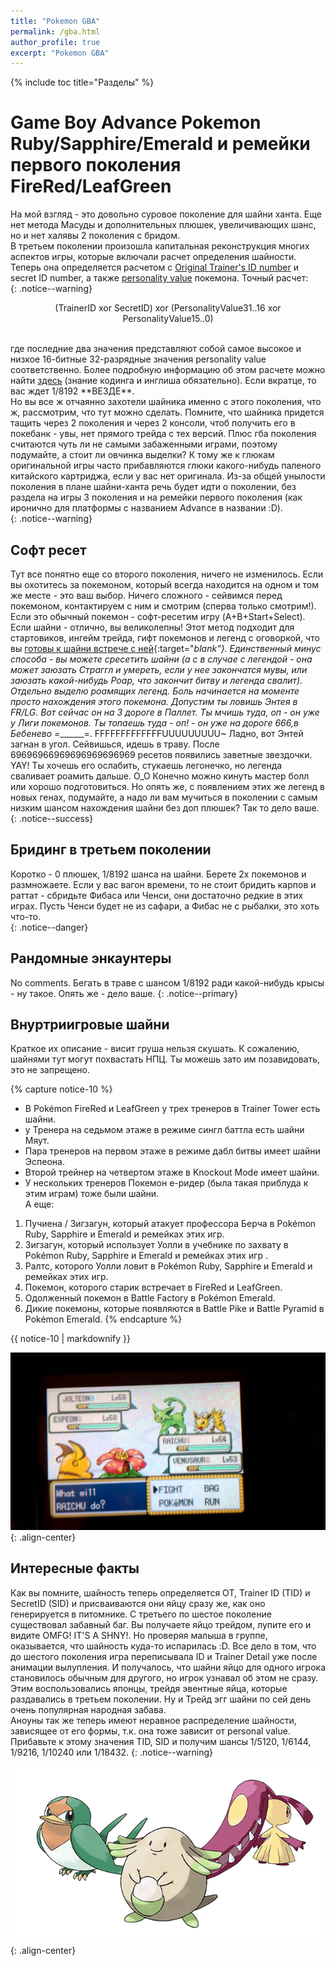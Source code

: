 ```yaml
---
title: "Pokemon GBA"
permalink: /gba.html
author_profile: true
excerpt: "Pokemon GBA"
---
```


{% include toc title="Разделы" %}

# Game Boy Advance Pokemon Ruby/Sapphire/Emerald и ремейки первого поколения FireRed/LeafGreen

На мой взгляд - это довольно суровое поколение для шайни ханта. Еще нет метода Масуды и дополнительных плюшек, увеличивающих шанс, но и нет халявы 2 поколения с бридом.<br>
В третьем поколении произошла капитальная реконструкция многих аспектов игры, которые включали расчет определения шайности. Теперь она определяется расчетом с <a href="https://bulbapedia.bulbagarden.net/wiki/Trainer_ID_number" target="_blank">Original Trainer's ID number</a> и  secret ID number, а также <a href="https://bulbapedia.bulbagarden.net/wiki/Personality_value" target="_blank">personality value</a> покемона. Точный расчет:<br>
{: .notice--warning}
<p align="center">(TrainerID xor SecretID) xor (PersonalityValue31..16 xor PersonalityValue15..0)</p><br>
где последние два значения представляют собой самое высокое и низкое 16-битные 32-разрядные значения personality value соответственно. Более подробную информацию об этом расчете можно найти <a href="https://bulbapedia.bulbagarden.net/wiki/Personality_value#Shininess" target="_blank">здесь</a> (знание кодинга и инглиша обязательно). Если вкратце, то вас ждет 1/8192 **ВЕЗДЕ**.<br>
Но вы все ж отчаянно захотели шайника именно с этого поколения, что ж, рассмотрим, что тут можно сделать. Помните, что шайника придется тащить через 2 поколения и через 2 консоли, чтоб получить его в покебанк - увы, нет прямого трейда с тех версий. Плюс гба поколения считаются чуть ли не самыми забаженными играми, поэтому подумайте, а стоит ли овчинка выделки? К тому же к глюкам оригинальной игры часто прибавляются глюки какого-нибудь паленого китайского картриджа, если у вас нет оригинала. Из-за общей унылости поколения в плане шайни-ханта речь будет идти о поколении, без раздела на игры 3 поколения и на ремейки первого поколения (как иронично для платформы с названием Advance в названии :D).<br>
{: .notice--warning}

## Софт ресет
Тут все понятно еще со второго поколения, ничего не изменилось. Если вы охотитесь за покемоном, который всегда находится на одном и том же месте - это ваш выбор. Ничего сложного - сейвимся перед покемоном, контактируем с ним и смотрим (сперва только смотрим!). Если это обычный покемон - софт-ресетим игру (A+B+Start+Select). Если шайни - отлично, вы великолепны! Этот метод подходит для стартовиков, ингейм трейда, гифт покемонов и легенд с оговоркой, что вы [готовы к шайни встрече с ней](catching){:target="_blank"}. Единственный минус способа - вы можете сресетить шайни (а с в случае с легендой - она может заюзать Страггл и умереть, если у нее закончатся мувы, или заюзать какой-нибудь Роар, что закончит битву и легенда свалит). Отдельно выделю роамящих легенд. Боль начинается на моменте просто нахождения этого покемона. Допустим ты ловишь Энтея в FR/LG. Вот сейчас он на 3 дороге в Паллет. Ты мчишь туда, оп - он уже у Лиги покемонов. Ты топаешь туда - оп! - он уже на дороге 666,в Бебенево =_______=. FFFFFFFFFFFFFUUUUUUUUU~ Ладно, вот Энтей загнан в угол. Сейвишься, идешь в траву. После 69696966969696969696969 ресетов появились заветные звездочки. YAY! Ты хочешь его ослабить, стукаешь легонечко, но легенда сваливает роамить дальше. О_О Конечно можно кинуть мастер болл или хорошо подготовиться. Но опять же, с появлением этих же легенд в новых генах, подумайте, а надо ли вам мучиться в поколении с самым низким шансом нахождения шайни без доп плюшек? Так то дело ваше. 
{: .notice--success}

## Бридинг в третьем поколении
Коротко - 0 плюшек, 1/8192 шанса на шайни. Берете 2х покемонов и размножаете. Если у вас вагон времени, то не стоит бридить карпов и раттат - сбридьте Фибаса или Ченси, они достаточно редкие в этих играх. Пусть Ченси будет не из сафари, а Фибас не с рыбалки, это хоть что-то. <br> 
{: .notice--danger}

## Рандомные энкаунтеры
No comments. Бегать в траве с шансом 1/8192 ради какой-нибудь крысы - ну такое. Опять же - дело ваше. 
{: .notice--primary}

## Внуртриигровые шайни

Краткое их описание - висит груша нельзя скушать. К сожалению, шайнями тут могут похвастать НПЦ. Ты можешь зато им позавидовать, это не запрещено.

{% capture notice-10 %}

+ В Pokémon FireRed и LeafGreen у трех тренеров в  Trainer Tower есть шайни.<br>
+ у Тренера на седьмом этаже в режиме сингл баттла есть шайни Мяут. <br>
+ Пара тренеров на первом этаже в режиме дабл битвы имеет шайни Эспеона. <br>
+ Второй трейнер на четвертом этаже в Knockout Mode имеет шайни. <br>
+ У нескольких тренеров Покемон е-ридер (была такая приблуда к этим играм) тоже были шайни.<br>
А еще: <br>
1. Пучиена / Зигзагун, который атакует профессора Берча в Pokémon Ruby, Sapphire и Emerald и ремейках этих игр.
2. Зигзагун, который использует Уолли в учебнике по захвату в Pokémon Ruby, Sapphire и Emerald и ремейках этих игр .
3. Ралтс, которого Уолли ловит в Pokémon Ruby, Sapphire и Emerald и ремейках этих игр.
4. Покемон, которого старик встречает в FireRed и LeafGreen.
5. Одолженный покемон в Battle Factory в Pokémon Emerald.
6. Дикие покемоны, которые появляются в Battle Pike и Battle Pyramid в Pokémon Emerald.
{% endcapture %} 
<div class="notice--info">{{ notice-10 | markdownify }}</div>

![эспи](images\inserts\maxresdefault.jpg){: .align-center}<br>



## Интересные факты

Как вы помните, шайность теперь определяется OT, Trainer ID (TID) и SecretID (SID) и присваиваются они яйцу сразу же, как оно генерируется в питомнике. С третьего по шестое поколение существовал забавный баг. Вы получаете яйцо трейдом, лупите его и видите OMFG! IT'S A SHNY!. Но проверяя малыша в группе, оказывается, что шайность куда-то испарилась :D. Все дело в том, что до шестого поколения игра переписывала ID и Trainer Detail уже после анимации вылупления. И получалось, что шайни яйцо для одного игрока становилось обычным для другого, но игрок узнавал об этом не сразу. Этим воспользовались японцы, трейдя эвентные яйца, которые раздавались в третьем поколении. Ну и Трейд эгг шайни по сей день очень популярная народная забава. <br>
Аноуны так же теперь имеют неравное распределение шайности, зависящее от его формы, т.к. она тоже зависит от personal value. Прибавьте к этому значения TID, SID и получим шансы 1/5120, 1/6144, 1/9216, 1/10240 или 1/18432.
{: .notice--warning}

![ченси](images\inserts\113_Chansey_Shiny.png){: .align-center}<br>